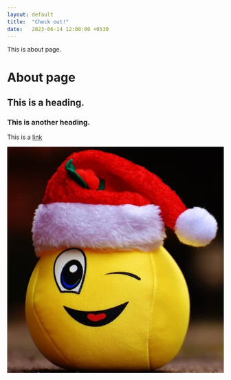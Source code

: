 ```yaml
---
layout: default
title:  "Check out!"
date:   2023-06-14 12:00:00 +0530
---
```

This is about page.

# About page

## This is a heading.

### This is another heading.

This is a [link](http://www.bineethk.github.io)

![demo image](/assets/images/smiley.jpg)

